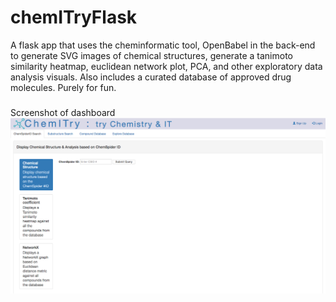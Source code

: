 # chemITryFlask

A flask app that uses the cheminformatic tool, OpenBabel in the back-end to generate SVG images of chemical structures, generate a tanimoto similarity heatmap, euclidean network plot, PCA, and other exploratory data analysis visuals. Also includes a curated database of approved drug molecules. Purely for fun. 


###
Screenshot of dashboard
![screenshot](app/static/images/screenshot.png)
